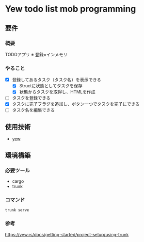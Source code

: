 # Yew todo list mob programming

## 要件

### 概要
TODOアプリ
※ 登録=インメモリ

### やること

- [x] 登録してあるタスク（タスク名）を表示できる
  - [x] Structに状態としてタスクを保存
  - [x] 状態からタスクを取得し、HTMLを作成
- [ ] タスクを登録できる
- [x] タスクに完了フラグを追加し、ボタン一つでタスクを完了にできる
- [ ] タスク名を編集できる

## 使用技術

- [yew](https://yew.rs/)

## 環境構築


### 必要ツール

- cargo
- trunk

### コマンド

```bash
trunk serve
```


### 参考
https://yew.rs/docs/getting-started/project-setup/using-trunk